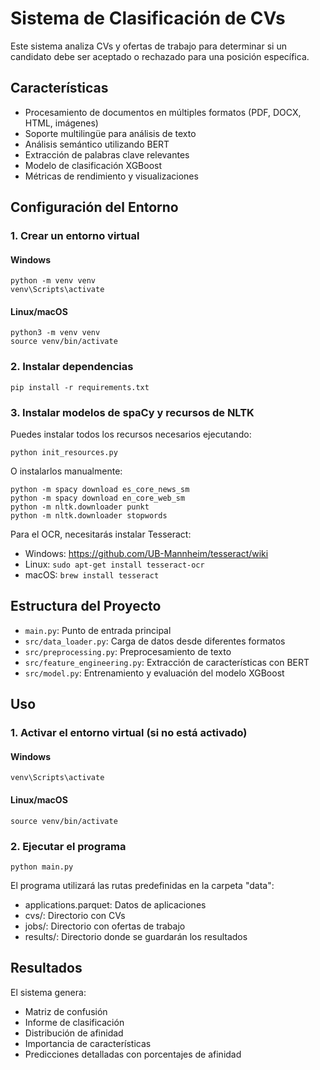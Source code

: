 # Sistema de Clasificación de CVs

Este sistema analiza CVs y ofertas de trabajo para determinar si un candidato debe ser aceptado o rechazado para una posición específica.

## Características

- Procesamiento de documentos en múltiples formatos (PDF, DOCX, HTML, imágenes)
- Soporte multilingüe para análisis de texto
- Análisis semántico utilizando BERT
- Extracción de palabras clave relevantes
- Modelo de clasificación XGBoost
- Métricas de rendimiento y visualizaciones

## Configuración del Entorno

### 1. Crear un entorno virtual

#### Windows
```
python -m venv venv
venv\Scripts\activate
```

#### Linux/macOS
```
python3 -m venv venv
source venv/bin/activate
```

### 2. Instalar dependencias

```
pip install -r requirements.txt
```

### 3. Instalar modelos de spaCy y recursos de NLTK

Puedes instalar todos los recursos necesarios ejecutando:

```
python init_resources.py
```

O instalarlos manualmente:

```
python -m spacy download es_core_news_sm
python -m spacy download en_core_web_sm
python -m nltk.downloader punkt
python -m nltk.downloader stopwords
```

Para el OCR, necesitarás instalar Tesseract:
- Windows: https://github.com/UB-Mannheim/tesseract/wiki
- Linux: `sudo apt-get install tesseract-ocr`
- macOS: `brew install tesseract`

## Estructura del Proyecto

- `main.py`: Punto de entrada principal
- `src/data_loader.py`: Carga de datos desde diferentes formatos
- `src/preprocessing.py`: Preprocesamiento de texto
- `src/feature_engineering.py`: Extracción de características con BERT
- `src/model.py`: Entrenamiento y evaluación del modelo XGBoost

## Uso

### 1. Activar el entorno virtual (si no está activado)

#### Windows
```
venv\Scripts\activate
```

#### Linux/macOS
```
source venv/bin/activate
```

### 2. Ejecutar el programa

```
python main.py
```

El programa utilizará las rutas predefinidas en la carpeta "data":
- applications.parquet: Datos de aplicaciones
- cvs/: Directorio con CVs
- jobs/: Directorio con ofertas de trabajo
- results/: Directorio donde se guardarán los resultados

## Resultados

El sistema genera:
- Matriz de confusión
- Informe de clasificación
- Distribución de afinidad
- Importancia de características
- Predicciones detalladas con porcentajes de afinidad
